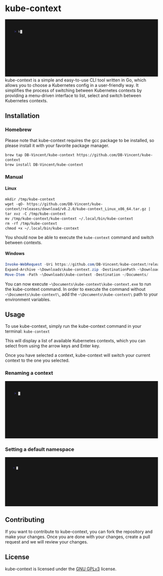 # kube-context
![kube-context demo](./demo/demo.gif)
kube-context is a simple and easy-to-use CLI tool written in Go, which allows you to choose a Kubernetes config in a user-friendly way. It simplifies the process of switching between Kubernetes contexts by providing a menu-driven interface to list, select and switch between Kubernetes contexts.

## Installation
### Homebrew
Please note that kube-context requires the gcc package to be installed, so please install it with your favorite package manager.

```shell
brew tap DB-Vincent/kube-context https://github.com/DB-Vincent/kube-context
brew install DB-Vincent/kube-context
```

### Manual
#### Linux
```shell
mkdir /tmp/kube-context
wget -qO- https://github.com/DB-Vincent/kube-context/releases/download/v0.2.0/kube-context_Linux_x86_64.tar.gz | tar xvz -C /tmp/kube-context
mv /tmp/kube-context/kube-context ~/.local/bin/kube-context
rm -rf /tmp/kube-context
chmod +x ~/.local/bin/kube-context
```

You should now be able to execute the `kube-context` command and switch between contexts.

#### Windows
```powershell
Invoke-WebRequest -Uri https://github.com/DB-Vincent/kube-context/releases/download/v0.2.0/kube-context_Windows_x86_64.zip -OutFile ~\Downloads\kube-context.zip
Expand-Archive ~\Downloads\kube-context.zip -DestinationPath ~\Downloads\kube-context
Move-Item -Path ~\Downloads\kube-context -Destination ~/Documents/
```

You can now execute `~\Documents\kube-context\kube-context.exe` to run the kube-context command.
In order to execute the command without `~\Documents\kube-context\`, add the `~\Documents\kube-context\` path to your environment variables.

## Usage
To use kube-context, simply run the kube-context command in your terminal: `kube-context`

This will display a list of available Kubernetes contexts, which you can select from using the arrow keys and Enter key.

Once you have selected a context, kube-context will switch your current context to the one you selected.

### Renaming a context

![kube-context-rename](./demo/demo-rename.gif)

### Setting a default namespace

![kube-context-rename](./demo/demo-default-namespace.gif)

## Contributing
If you want to contribute to kube-context, you can fork the repository and make your changes. Once you are done with your changes, create a pull request and we will review your changes.

## License
kube-context is licensed under the [GNU GPLv3](https://github.com/DB-Vincent/kube-context/blob/v0.0.1/LICENSE) license.